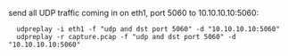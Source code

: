 send all UDP traffic coming in on eth1, port 5060 to 10.10.10.10:5060:  

      udpreplay -i eth1 -f "udp and dst port 5060" -d "10.10.10.10:5060"
	  udpreplay -r capture.pcap -f "udp and dst port 5060" -d "10.10.10.10:5060"


